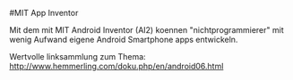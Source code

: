 #MIT App Inventor

Mit dem mit MIT Android Inventor (AI2) koennen "nichtprogrammierer" mit wenig Aufwand eigene Android Smartphone apps entwickeln.

Wertvolle linksammlung zum Thema:
http://www.hemmerling.com/doku.php/en/android06.html
